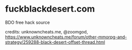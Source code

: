# fuckblackdesert.com
BDO free hack source

credits: unknowncheats.me, @zoomgod, https://www.unknowncheats.me/forum/other-mmorpg-and-strategy/259288-black-desert-offset-thread.html
